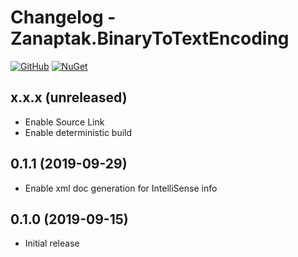 # Changelog - Zanaptak.BinaryToTextEncoding

[![GitHub](https://img.shields.io/badge/-github-gray?logo=github)](https://github.com/zanaptak/BinaryToTextEncoding) [![NuGet](https://img.shields.io/nuget/v/Zanaptak.BinaryToTextEncoding?logo=nuget)](https://www.nuget.org/packages/Zanaptak.BinaryToTextEncoding)

## x.x.x (unreleased)

- Enable Source Link
- Enable deterministic build

## 0.1.1 (2019-09-29)

- Enable xml doc generation for IntelliSense info

## 0.1.0 (2019-09-15)

- Initial release
